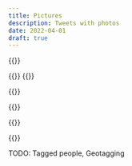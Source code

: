 ```yaml
---
title: Pictures
description: Tweets with photos
date: 2022-04-01
draft: true
---
```


<!-- 1 -->
<!-- Wide -->

{{<tweet id="1408567720887545857">}}

<!-- too tall -->
<!-- landscape -->

{{<tweet id="930807314705256450">}} {{<tweet id="1408566204957003776">}}

<!-- Square -->

{{<tweet id="1166797273277222912">}}

<!-- 2 -->

{{<tweet id="1408575349286326272">}}

<!-- 3 -->

{{<tweet id="869317433814904832">}}

<!-- 4 -->

{{<tweet id="861627479294746624">}}

TODO: Tagged people, Geotagging
